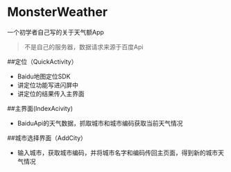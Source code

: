 # MonsterWeather
一个初学者自己写的关于天气额App

>不是自己的服务器，数据请求来源于百度Api

##定位（QuickActivity）
- Baidu地图定位SDK
- 讲定位功能写进闪屏中
- 讲定位的结果传入主界面

##主界面(IndexAcivity)
- BaiduApi的天气数据，抓取城市和城市编码获取当前天气情况

##城市选择界面（AddCity）
- 输入城市，获取城市编码，并将城市名字和编码传回主页面，得到新的城市天气情况
